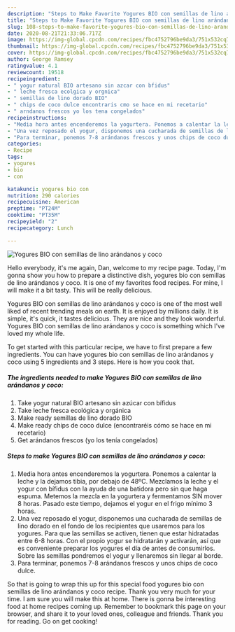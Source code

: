 ```yaml
---
description: "Steps to Make Favorite Yogures BIO con semillas de lino arándanos y coco"
title: "Steps to Make Favorite Yogures BIO con semillas de lino arándanos y coco"
slug: 108-steps-to-make-favorite-yogures-bio-con-semillas-de-lino-arandanos-y-coco
date: 2020-08-21T21:33:06.717Z
image: https://img-global.cpcdn.com/recipes/fbc4752796be9da3/751x532cq70/yogures-bio-con-semillas-de-lino-arandanos-y-coco-foto-principal.jpg
thumbnail: https://img-global.cpcdn.com/recipes/fbc4752796be9da3/751x532cq70/yogures-bio-con-semillas-de-lino-arandanos-y-coco-foto-principal.jpg
cover: https://img-global.cpcdn.com/recipes/fbc4752796be9da3/751x532cq70/yogures-bio-con-semillas-de-lino-arandanos-y-coco-foto-principal.jpg
author: George Ramsey
ratingvalue: 4.1
reviewcount: 19518
recipeingredient:
- " yogur natural BIO artesano sin azcar con bfidus"
- " leche fresca ecolgica y orgnica"
- " semillas de lino dorado BIO"
- " chips de coco dulce encontraris cmo se hace en mi recetario"
- " arndanos frescos yo los tena congelados"
recipeinstructions:
- "Media hora antes encenderemos la yogurtera. Ponemos a calentar la leche y la dejamos tibia, por debajo de 48ºC. Mezclamos la leche y el yogur con bífidus con la ayuda de una batidora pero sin que haga espuma. Metemos la mezcla en la yogurtera y fermentamos SIN mover 8 horas. Pasado este tiempo, dejamos el yogur en el frigo mínimo 3 horas."
- "Una vez reposado el yogur, disponemos una cucharada de semillas de lino dorado en el fondo de los recipientes que usaremos para los yogures. Para que las semillas se activen, tienen que estar hidratadas entre 6-8 horas. Con el propio yogur se hidratarán y activarán, así que es conveniente preparar los yogures el día de antes de consumirlos. Sobre las semillas pondremos el yogur y llenaremos sin llegar al borde."
- "Para terminar, ponemos 7-8 arándanos frescos y unos chips de coco dulce."
categories:
- Recipe
tags:
- yogures
- bio
- con

katakunci: yogures bio con 
nutrition: 290 calories
recipecuisine: American
preptime: "PT24M"
cooktime: "PT35M"
recipeyield: "2"
recipecategory: Lunch

---
```



![Yogures BIO con semillas de lino arándanos y coco](https://img-global.cpcdn.com/recipes/fbc4752796be9da3/751x532cq70/yogures-bio-con-semillas-de-lino-arandanos-y-coco-foto-principal.jpg)

Hello everybody, it's me again, Dan, welcome to my recipe page. Today, I'm gonna show you how to prepare a distinctive dish, yogures bio con semillas de lino arándanos y coco. It is one of my favorites food recipes. For mine, I will make it a bit tasty. This will be really delicious.

Yogures BIO con semillas de lino arándanos y coco is one of the most well liked of recent trending meals on earth. It is enjoyed by millions daily. It is simple, it's quick, it tastes delicious. They are nice and they look wonderful. Yogures BIO con semillas de lino arándanos y coco is something which I've loved my whole life.




To get started with this particular recipe, we have to first prepare a few ingredients. You can have yogures bio con semillas de lino arándanos y coco using 5 ingredients and 3 steps. Here is how you cook that.

<!--inarticleads1-->

##### The ingredients needed to make Yogures BIO con semillas de lino arándanos y coco:

1. Take  yogur natural BIO artesano sin azúcar con bífidus
1. Take  leche fresca ecológica y orgánica
1. Make ready  semillas de lino dorado BIO
1. Make ready  chips de coco dulce (encontraréis cómo se hace en mi recetario)
1. Get  arándanos frescos (yo los tenía congelados)




<!--inarticleads2-->

##### Steps to make Yogures BIO con semillas de lino arándanos y coco:

1. Media hora antes encenderemos la yogurtera. Ponemos a calentar la leche y la dejamos tibia, por debajo de 48ºC. Mezclamos la leche y el yogur con bífidus con la ayuda de una batidora pero sin que haga espuma. Metemos la mezcla en la yogurtera y fermentamos SIN mover 8 horas. Pasado este tiempo, dejamos el yogur en el frigo mínimo 3 horas.
1. Una vez reposado el yogur, disponemos una cucharada de semillas de lino dorado en el fondo de los recipientes que usaremos para los yogures. Para que las semillas se activen, tienen que estar hidratadas entre 6-8 horas. Con el propio yogur se hidratarán y activarán, así que es conveniente preparar los yogures el día de antes de consumirlos. Sobre las semillas pondremos el yogur y llenaremos sin llegar al borde.
1. Para terminar, ponemos 7-8 arándanos frescos y unos chips de coco dulce.




So that is going to wrap this up for this special food yogures bio con semillas de lino arándanos y coco recipe. Thank you very much for your time. I am sure you will make this at home. There is gonna be interesting food at home recipes coming up. Remember to bookmark this page on your browser, and share it to your loved ones, colleague and friends. Thank you for reading. Go on get cooking!
